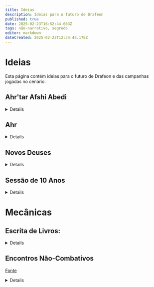 ```yaml
---
title: Ideias
description: Ideias para o futuro de Drafeon
published: true
date: 2025-02-23T16:52:44.663Z
tags: não-narrativo, segredo
editor: markdown
dateCreated: 2025-02-23T12:34:48.178Z
---
```


# Ideias
Esta página contém ideias para o futuro de Drafeon e das campanhas jogadas no cenário.

## Ahr'tar Afshi Abedi
<details>
  
Quando o grupo encontra Ahr'tar Afshin Abedi, ele os recebe com formalidade no grandioso salão de seu palácio, uma construção imponente de colunas esculpidas em serpentes e tapeçarias que retratam cenas da glória do Império Serpentinn. O Ahr'tar está sentado em um trono de marfim adornado com pedras preciosas, seu olhar frio e analítico acompanha cada movimento dos aventureiros. Ele os saúda educadamente, mas com uma postura de desconfiança velada, medindo cada palavra que diz.
  
### Direcionamentos Sutis para o Sul:

Afshin Abedi ouve atentamente quando o grupo menciona os ataques aos navios do Império Dragão e, em resposta, começa a plantar sugestões que os levem em direção ao sul, onde a esfinge Al-Haro está liderando a revolta, sem mencionar explicitamente sua oposição.

Sugerindo Interesses Mercantis: "Quanto aos ataques aos navios... Parece que os mares têm se tornado mais instáveis recentemente. Há rumores de movimentações incomuns vindo do sul, onde as rotas marítimas costumavam ser mais tranquilas. Talvez os problemas estejam ligados àqueles que buscam desestabilizar o império. Muitas vezes, onde há desordem, há interesses conflitantes."

Referências às Mudanças: "Ouvi dizer que certas figuras emergiram das sombras em algumas partes do império, particularmente em regiões mais ao sul, onde nosso controle tem sido, digamos, testado. Nossos interesses mercantis são fortes, mas não imunes às influências de forças desestabilizadoras. Talvez o que procuram esteja além dos desertos."

Notando o Declínio da Ordem: "Vocês perceberão que, embora nosso império seja vasto e poderoso, certas regiões no sul têm enfrentado dificuldades... Provavelmente resultado de agitadores externos e forças dissidentes que, sem dúvida, não apreciam nossa prosperidade. Certos indivíduos parecem inclinados a incitar conflitos."

### Explicação dos Acontecimentos da Revolta de Al-Haro (Fazendo os Ahr'tar Parecerem os Mocinhos):

Quando o grupo pergunta sobre a revolta liderada por Al-Haro, Afshin responde cuidadosamente, buscando manipular a narrativa para fazer os Ahr'tar parecerem os defensores da ordem e da paz, enquanto Al-Haro é pintada como uma vilã destruidora.

Descrevendo a Revolta com Desprezo: "Ah, Al-Haro... uma criatura ardilosa. Uma esfinge que se esconde atrás de belas palavras de liberdade e justiça, mas que na verdade não passa de uma semeadora de caos. Ela fala de libertação, mas trouxe apenas morte e desordem. Os escravos que ela liberta tornam-se seus servos fanáticos, armados com raiva e violência. Eles acreditam estar livres, mas agora seguem cegamente sua nova senhora da guerra."

Posicionando os Ahr'tar como Defensores: "Nós, os Ahr'tar, sempre buscamos o equilíbrio, manter a paz e garantir a prosperidade de nosso povo. Não somos os tiranos que ela tenta pintar. Sim, temos um sistema de castas, mas é ele que manteve o império unido e forte por gerações. A revolta dela não é sobre justiça; é sobre poder. Ela deseja ascender a algo mais do que mortal, e para isso, precisa da guerra. O que Al-Haro realmente quer é transformar este mundo em um campo de batalha, onde todos nós somos suas peças."

Inversão Moral: "Enquanto ela e seus seguidores marcham pelo império, saqueando e destruindo, nós tentamos restaurar a ordem. Esses ataques aos navios do Império Dragão? Provavelmente parte de sua tentativa de enfraquecer nossas relações com outros reinos, causar rupturas comerciais e, com isso, abrir caminho para sua própria ascensão. Al-Haro não se importa com as consequências... ela só se interessa pelo caos que pode usar a seu favor."

Afshin termina sua explicação com uma expressão de pesar calculada, como se estivesse genuinamente preocupado com a estabilidade do império. Ele insinua que o grupo pode ser útil para descobrir mais, sem direcioná-los diretamente ao conflito, mas deixando claro que a chave para compreender os ataques aos navios pode estar ligada às agitações no sul, onde a influência de Al-Haro cresce.

</details>

## Ahr

<details>

Em Ahr, o clima é de tensão silenciosa e preparação constante. Sendo a última cidade antes do deserto e próxima das linhas de conflito com os exércitos de Al-haro, a população vive em um estado de alerta constante. Patrulhas armadas aumentaram nas ruas e nas fronteiras, com guardas e milicianos prontos para impedir incursões. Conversas em mercados e tavernas giram em torno de boatos sobre batalhas recentes, de escravos libertados atacando caravanas e de cidades distantes já caídas nas mãos da esfinge e seu exército. Apesar da aparente calma que Ahr'tar Hadiya Zaresh exige da população, a preocupação com um cerco iminente está na mente de todos.

### Boatos e Aventuras em Ahr

Caçada ao Informante: Existem rumores de que agentes de Al-haro conseguiram se infiltrar em Ahr, recrutando simpatizantes entre os trabalhadores insatisfeitos e membros das castas mais baixas. Ahr'tar Hadiya Zaresh está oferecendo uma recompensa significativa para quem puder descobrir a identidade dos infiltrados e frustrar suas operações.

O Eco da Montanha: Diz-se que um grupo de rebeldes montou um esconderijo em cavernas nas montanhas ao redor de Ahr. Estas cavernas foram previamente abandonadas devido a antigas maldições e criaturas perigosas. Há uma oferta para qualquer grupo corajoso o suficiente para limpar as cavernas e verificar se os boatos são reais.

A Expedição ao Templo do Vento Perdido: Nas profundezas do deserto, distante e inacessível, fica um antigo templo onde se diz haver segredos sobre a magia da guerra e defesa. Uma expedição foi organizada para recuperar quaisquer relíquias ou armas que possam ser úteis para Ahr na luta contra Al-haro, mas não voltou. A cidade busca aventureiros para descobrir o paradeiro da expedição e retornar com artefatos que possam ajudar na guerra iminente.

Lamento das Dunas: Viajantes e mercadores dizem ouvir o som de tambores ao anoitecer, um presságio sinistro que muitos acreditam ser causado pelo avanço dos exércitos de Al-haro. O Ahr'tar está buscando aventureiros dispostos a investigar e confirmar se Al-haro está enviando tropas para emboscar caravanas nas rotas de comércio e de suprimento da cidade.

O Pacto da Serpente: Existe um rumor de que alguns altos membros do império em outras cidades estariam considerando um pacto com Al-haro para preservar seus territórios, oferecendo apoio indireto. Hadiya Zaresh teme que algum comandante de cidade vizinha já tenha traído o Império e está em busca de qualquer evidência para antecipar uma possível traição. A investigação, no entanto, deve ser conduzida em segredo.

Ahr, assim, tornou-se não apenas uma cidade em preparação para a guerra, mas um ponto de oportunidade para aventureiros em busca de recompensas, glória ou simplesmente a chance de fazer a diferença em um império à beira de conflitos.

O Ahr'tar Hadiya Zaresh, apesar de sua posição de autoridade e responsabilidade em Ahr, possui motivos claros e pragmáticos para não receber os aventureiros como convidados em seu palácio. Aqui estão alguns deles:
1. Desconfiança de Estrangeiros. Com os exércitos de Al-haro se aproximando, Hadiya Zaresh está cada vez mais desconfiada de qualquer presença estrangeira na cidade. Ela teme que os aventureiros possam ser espiões ou aliados disfarçados da esfinge, tentando infiltrar-se em Ahr para sabotar suas defesas ou causar tumulto interno.
2. Protocolo de Neutralidade Aparente. Embora Zaresh seja leal ao Império Serpentinn, ela pode estar tentando manter uma fachada de neutralidade perante o conflito civil, especialmente para estrangeiros que possam relatar suas ações. Receber aventureiros publicamente, ainda mais se eles tiverem reputação associada a uma das facções, poderia comprometer essa postura.
3. Evitar Alianças Perigosas. Os aventureiros são figuras desconhecidas com intenções incertas. Zaresh teme que oferecer hospitalidade a estranhos possa sugerir uma aliança com indivíduos que, eventualmente, possam causar mais problemas para sua governança ou para a estabilidade local.
4. Recursos Escassos e Prioridades Locais. Com o cerco iminente e as demandas de proteger a cidade, Hadiya Zaresh está economizando todos os recursos disponíveis para seus cidadãos e suas forças armadas. Oferecer hospitalidade a aventureiros seria visto como um luxo que a cidade não pode se permitir nesse momento crítico.
5. Cultura Yuan-ti e Hierarquia. No rígido sistema de castas Yuan-ti, estrangeiros são muitas vezes considerados inferiores ou como meros utilitaristas. Oferecer hospitalidade seria contra os costumes locais e poderia ser visto como um enfraquecimento de sua posição autoritária perante os cidadãos de Ahr.
6. Boatos e Percepções Locais. Com rumores constantes sobre a guerra, Zaresh teme que receber estrangeiros em seu palácio alimente boatos sobre conspirações ou traições, o que poderia enfraquecer a moral da cidade ou criar descontentamento entre seus subordinados.

Em vez de receber os aventureiros no palácio, Hadiya Zaresh pode:

- Oferecer-lhes acomodações em uma hospedaria protegida, mas simples.
- Delegar encontros com eles a um conselheiro de confiança, que agiria como intermediário.
- Testar sua lealdade, impondo uma tarefa para provar sua intenção antes de sequer considerar um convite formal.
</details>

## Novos Deuses

<details>
  
- Al-Haro: Basear em [Isperia](https://5e.tools/bestiary.html#isperia_ggr), mecânicas de ativação de outras criaturas.
- Terra: Basear em [Cradle of the Stone Scion](https://5e.tools/bestiary.html#cradle%20of%20the%20stone%20scion_bgg); Ar: Basear em [Cradle of the Cloud Scion](https://5e.tools/bestiary.html#cradle%20of%20the%20cloud%20scion_bgg); Fogo: Basear em [Cradle of the Fire Scion](https://5e.tools/bestiary.html#cradle%20of%20the%20fire%20scion_bgg); Água: Basear em [Cradle of the Frost Scion](https://5e.tools/bestiary.html#cradle%20of%20the%20frost%20scion_bgg).
- Jianyama: Basear em Maho-Tsukai Jian (Monsters of The Orient), mecânicas de imortalidade, pula de corpo em corpo, invoca novos corpos com ações lendárias, ritual para destruir.
- Lazuliel: Basear em [Empyrean](https://5e.tools/bestiary.html#empyrean_xmm), combinar mecânicas de cada um dos anteriores ou dos artefatos.

</details>
  
## Sessão de 10 Anos

<details>

Em **10/03/2028**: uma sessão onde o grupo faz pequenas missões saltando no tempo, visitando momentos marcantes da primeira campanha.

</details>
  
# Mecânicas

## Escrita de Livros:

<details>

Por capítulo, um teste de performance ou perícia relevante ao tema.

| Total do Teste | Resultado |
|-----------------------------|
| 1-5            | Desastre  |
| 6-10           | Regular   |
| 11-15          | Bom       |
| 16-20          | Ótimo     |
| >20            | Obra-prima|
{.dense}
  
</details>

## Encontros Não-Combativos

[Fonte](https://www.reddit.com/r/dndnext/comments/p38h0s/how_i_run_resource_intensive_noncombat_encounters/)

<details>

A common sentiment is that D&D 5e does not provide enough guidance for how to design and run encounters which drain the party's resources without involving combat. Because of this, many DMs struggle to create full adventuring days that aren't entirely combat. In order to address these issues at my own games, I sat down to work out what kinds of numbers to use in order to create non-combat challenges which drain the party's resources to a similar degree as combat encounters.

### Objectives & Difficulty

The most important part of any encounter is to understand what the party's objective or objectives are. In combat, this is often along the lines of "defeat the enemy", but in situations where there's nothing to hit with a sword, the objectives can become pretty diverse.

Most good non-combat challenges are made up of multiple objectives. Completing a ritual may require finding the broken pieces of a statue, repairing them, and then blessing them. In most cases, resolving an objective will require succeeding on an ability check, often with an appropriate skill or tool.

We want these checks to be challenging enough that players will consider expending resources to ensure success, but not challenging enough that a party without an appropriate resource will be extremely frustrated. I therefore choose a DC which offers a ~65% chance of success for the typical proficient character at the party's level. This means I start the DC at 13 and increase it to 14 at level 4, 16 at level 8, 18 at level 13, and 19 at level 17.

### Time & Complexity

Medium combat encounters are designed to take about 3-4 rounds on average. This is enough time to spread out some damage and allow for multiple actions and decisions from each party member without becoming too repetitive. We need our non-combat encounters to also have this kind of complexity in order to allow for meaningful choices and so we can get closer to the expected amount of resource drain. Since I want these encounters to be longer than instantaneous and the order of events is important, I need to have a way of tracking time. Luckily, we already have initiative, which I use for non-combat encounters. Often, I will just use "passive initiative" here since there's no opponent to roll against and its less obtrusive to the flow of the game.

Now that we have a turn-round structure, we can start to think about how to make the encounter actually last 4 rounds. I do this by adding complexity to the objectives. Complex objectives need more than one success in order to complete them. There are three statue parts so you need three successful Wisdom (Perception) checks, the ritual has two phases and needs two Intelligence (Religion) checks to complete, etc. Each attempt at an objective requires an action, so it will require at least two actions from the party to complete a complex objective.

So what should be the overall complexity of an encounter? Or, in other words, how many successes should be required to complete it? Its a bit hard to put an exact number to this but for a party of 4, using a DC with a 65% success chance, 8 successes will usually result in a 3-4 round encounter. Adding or subtracting 2 successes for every additional or missing party member roughly keeps you in line with this but the numbers diverge quickly. In order to calculate this for yourself, you can use a binomial distribution calculator (the number of trials is the desired number of rounds times the number of party members).

### Damage and Scene Actions

Now that I know the number of successes needed and the DC for those successes, I need to figure out what the cost of failure is. Our goal here is to absorb resources in a similar way to a combat encounter so in the vast majority of cases we want to be dealing damage to the party. But how much damage? The average damage per round that a monster threatens to put out is actually pretty linear with their CR, and doing some calculations regarding how much "effective daily HP" a typical party has (essentially, this weights hit die based on the popularity of each class and factors in hit points recovered if all HD are converted to HP) shows this is a pretty decent value to go off for draining the party's resources.

The damage per round by level formula though isn't very useful when trying to quickly balance a non-combat encounter though. Instead, I created a quick heuristic: every round of a medium non-combat encounter should threaten to deal a number of d8 worth of damage equal to 1.5 times the party's average level rounded up. This means for a party of level 4s, the encounter should threaten to deal a total of 6d8 damage each round. By threaten, I mean the actual amount of damage will probably be less than this as the party succeeds on saving throws. The damage die can be decreased to a d6 for an easier encounter, or increased to a d10 for a hard encounter, or a d12 for a deadly encounter. If there are more or less PCs, it might be necessary to increase or decrease the damage die by one size.

So how is a non-combat scenario meant to deal this damage? There are three methods, which I call "scene actions", because I think of the scene itself as a "monster":

1. Environmental. Examples include the bitter cold of a blizzard, the heat of a volcano, or the omnidirectional wail of a tortured spirit being banished. Environmental effects are like lair actions, I resolve them at the top of initiative and they affect everyone in the scene. For balance reasons, I will usually offer a saving throw that totally negates the damage from these effects. The save for all scene actions is usually the same as the DC for the objectives. I count the damage from these effects as worth double when budgeting damage for the round.

1. Consequences. Examples include overloading yourself with magical energy during a ritual, angering the gods with your heretical flub, or throwing your back out trying to move a boulder. Consequences are like the scene's reactions to the party failing at something. This most often is activated by failing an ability check though just making a specific bad decision might also trigger them. Because they result from failure, I don't usually offer any sort of saving throw against these. Because the party is expected to fail about two checks per round, I count these for double in terms of damage as well.

1. Autonomous. Examples include a piece of ceiling falling towards a player, the spirit you're trying to exorcise attempting to possess someone, or a lava geyser shooting in a random direction. These work like legendary actions for the scene and there can be anywhere between none and a number equal to the amount of PCs. These serve to change the conditions of the encounter over the course of the round and are a great way to spend left over damage die from your budget for the round. These almost always have some sort of saving throw attached to take half damage / negate the effect.

On top of dealing damage, scene actions can also have additional effects that serve to make the encounter more interesting. A consequence or autonomous action might make a certain check more difficult for the turn, or an environmental effect might evolve as the encounter goes on. Billowing smoke in a house fire might make perception checks more difficult as it builds and the heat might become more intense. Falling rubble might change a Charisma check to rally a scared child to a Strength check to pull their unconscious bodies from the rubble.

### Extras

This framework is intentionally bare bones. Its meant to offer guidelines for running all sorts of encounters and can be hacked to improvise most kinds of challenges that you want to be more substantial than a single skill check. There's a few add-ons that I like to break out often:

- Rites. A rite is a special kind of objective that represents some sort of mystical process. Players can expend a spell slot after they see the result of their ability check to resolve this objective and add twice the spell slot's level. In addition, a rite can have a "bypass level" that grants an automatic success if a spell slot of at least that level is used. I will usually add to the DC based on the party's spell slots in order to encourage using this option.

- Exertions. An exertion is a physical task that can be enhanced by working yourself harder. Players can expend a hit die and roll it to add to the result after seeing their ability check. I'll usually add 5 to the DC here, this gives martials an inherent advantage on the check.

- Auxiliary Checks. Instead of allowing for the help action on resolving an objective, I will usually offer auxiliary checks. A PC can attempt an action that, while helpful, doesn't directly progress the objectives. This action will usually give advantage to everyone who attempts the target objective until the start of the helper's next turn if its successful. If it fails, it risks consequences, though usually I just make the consequence everyone has disadvantage instead of advantage. I will usually try to make these checks appeal to very different builds than the main check, to foster teamwork.

- Floating Successes. Sometimes you want the party to be able to choose which checks to focus on, in that case, you can use floating successes. In this variant, the scene requires a certain number of successes that can be contributed by succeeding on any objective. Often, each objective will still have a minimum number of successes. An example might be fortifying a house from a zombie horde; boarding windows and placing wards are both equally effective as long as you set up enough.

### Example Case
**Exorcising a Intangible Poltergeist.**
*Level 4 party (DC 14, 6d8 damage / round)*

**Objectives:** Learn the ghost's unfinished business with Wisdom (Insight); Help the ghost come to terms with their death using Charisma (Persuasion); Perform a funeral rite to help them on their way using Intelligence (Religion). Each objective requires 2 successes and there are 2 floating successes that can be contributed by anything.

**Auxiliary Checks:** Finding the ghost's beloved locket with Wisdom (Perception) will help them come to terms; Tearing up the floorboards with Strength (Carpenter's Tools) to find their hidden body will be helpful to the funeral (exertion).

A PC that fails to locate the locket will find a painful memento instead, granting disadvantage on the Charisma check while failing to tear up the floorboards properly is just distracting to the funeral, likewise granting disadvantage.

**Environmental Effects:** The ghost lets out a mournful wail. Everyone must succeed on a Wisdom saving throw or take 1d8 psychic damage and become unsettled until the next time this environmental effect is used. An unsettled creature subtracts 1d4 from their Wisdom and Charisma ability checks.

**Consequences:** The ghost lashes out at those trying to help it, whenever a PC fails an objective the ghost will drain their life force for 1d8 necrotic damage and reduce their maximum hit points by the amount of damage dealt until the next time they short rest.

**Autonomous Effects:** Three autonomous effects happen each round, each at the end of a PCs turn.

1. A cold spot fills a PC with a deathly chill. They must succeed on a Constitution saving throw or take 1d8 cold damage and have their movement halved for that round (potentially making it difficult to maintain line of sight with the spirit)

1. The ghost flings an object in a line, the first person in that line must succeed on a Dexterity saving throw or take 1d8 bludgeoning damage. If the first person succeeds, the next person must make the saving throw as well, and so on until the object hits a wall.

1. The ghost attempts to temporarily possess a target. They must succeed on a Charisma saving throw or become possessed. During their next turn, the ghost will force them to use their movement and available actions to move towards the roof. The PC is otherwise incapacitated. If the ghost manages to possess a PC for two rounds in a row, they will jump off the roof with them, resulting in fall damage as normal.

### Final Notes

As I said, there's a lot you can do with this system, you can add monsters on top of it to make a hybrid combat / non-combat scenario, you can abstract travel through dangerous areas with it, you can even use it to make a streamlined, alternative combat system! There aren't any significant breaks from RAW in the base system so I think most tables can use something similar without much issue. Hopefully, you find this description helpful in running your own non-combat encounters.

A limitation of this system is that it doesn't work well for social encounters. Instead, for those, I would suggest using something more similar to 4e's Skill Challenges, where the entire task is a failure after a certain number of failures. In that case though, I would suggest you not use their 3 failures cut-off as it resulted in failure more often than not. Instead, I suggest only counting failures on objectives towards this limit and raising the failure count to be 75% of the number of successes needed (ie, 6 failures or 8 successes, whichever comes first). These encounters should drain disproportionate amounts of resources other than HP (gold, time, social capital, favors, etc.)

### TL;DR

- Non-combat encounters can use rounds like combat.
- Requiring a total of 2 successful ability checks per PC results in a good number of rounds (3-4).
- The DC of checks depends on the average level of the party (13 starting at 1st level, 14 starting at 4th, 16 starting at 8th, 18 starting at 13th, and 19 starting at 17th).
- The encounter should deal damage to the party based on their level, threatening a number of d8s equal to 1.5 times their average level each round.
- You can think of non-combat encounters as encounters with a single, legendary monster with legendary actions, a lair action, and many reactions. Use these actions to damage your party and change the conditions of the encounter.

</details>